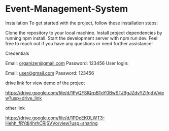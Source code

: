 ﻿# Event-Management-System

Installation
To get started with the project, follow these installation steps:

Clone the repository to your local machine.
Install project dependencies by running npm install.
Start the development server with npm run dev.
Feel free to reach out if you have any questions or need further assistance!

Credentials

Email: organizer@gmail.com
Password: 123456
User login:

Email: user@gmail.com
Password: 123456

drive link for view demo of the project  

https://drive.google.com/file/d/1PyQFSlQrpBToY0BwSTJBgJZdvYZlfqdV/view?usp=drive_link

other link 

https://drive.google.com/file/d/1PDeEKOLWT3-Hehh_fRYdj4hrhCRjSVVo/view?usp=sharing
